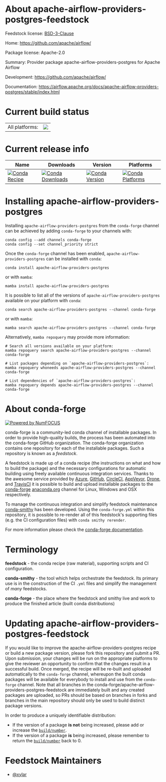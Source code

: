 About apache-airflow-providers-postgres-feedstock
=================================================

Feedstock license: [BSD-3-Clause](https://github.com/conda-forge/apache-airflow-providers-postgres-feedstock/blob/main/LICENSE.txt)

Home: https://github.com/apache/airflow/

Package license: Apache-2.0

Summary: Provider package apache-airflow-providers-postgres for Apache Airflow

Development: https://github.com/apache/airflow/

Documentation: https://airflow.apache.org/docs/apache-airflow-providers-postgres/stable/index.html

Current build status
====================


<table><tr><td>All platforms:</td>
    <td>
      <a href="https://dev.azure.com/conda-forge/feedstock-builds/_build/latest?definitionId=12050&branchName=main">
        <img src="https://dev.azure.com/conda-forge/feedstock-builds/_apis/build/status/apache-airflow-providers-postgres-feedstock?branchName=main">
      </a>
    </td>
  </tr>
</table>

Current release info
====================

| Name | Downloads | Version | Platforms |
| --- | --- | --- | --- |
| [![Conda Recipe](https://img.shields.io/badge/recipe-apache--airflow--providers--postgres-green.svg)](https://anaconda.org/conda-forge/apache-airflow-providers-postgres) | [![Conda Downloads](https://img.shields.io/conda/dn/conda-forge/apache-airflow-providers-postgres.svg)](https://anaconda.org/conda-forge/apache-airflow-providers-postgres) | [![Conda Version](https://img.shields.io/conda/vn/conda-forge/apache-airflow-providers-postgres.svg)](https://anaconda.org/conda-forge/apache-airflow-providers-postgres) | [![Conda Platforms](https://img.shields.io/conda/pn/conda-forge/apache-airflow-providers-postgres.svg)](https://anaconda.org/conda-forge/apache-airflow-providers-postgres) |

Installing apache-airflow-providers-postgres
============================================

Installing `apache-airflow-providers-postgres` from the `conda-forge` channel can be achieved by adding `conda-forge` to your channels with:

```
conda config --add channels conda-forge
conda config --set channel_priority strict
```

Once the `conda-forge` channel has been enabled, `apache-airflow-providers-postgres` can be installed with `conda`:

```
conda install apache-airflow-providers-postgres
```

or with `mamba`:

```
mamba install apache-airflow-providers-postgres
```

It is possible to list all of the versions of `apache-airflow-providers-postgres` available on your platform with `conda`:

```
conda search apache-airflow-providers-postgres --channel conda-forge
```

or with `mamba`:

```
mamba search apache-airflow-providers-postgres --channel conda-forge
```

Alternatively, `mamba repoquery` may provide more information:

```
# Search all versions available on your platform:
mamba repoquery search apache-airflow-providers-postgres --channel conda-forge

# List packages depending on `apache-airflow-providers-postgres`:
mamba repoquery whoneeds apache-airflow-providers-postgres --channel conda-forge

# List dependencies of `apache-airflow-providers-postgres`:
mamba repoquery depends apache-airflow-providers-postgres --channel conda-forge
```


About conda-forge
=================

[![Powered by
NumFOCUS](https://img.shields.io/badge/powered%20by-NumFOCUS-orange.svg?style=flat&colorA=E1523D&colorB=007D8A)](https://numfocus.org)

conda-forge is a community-led conda channel of installable packages.
In order to provide high-quality builds, the process has been automated into the
conda-forge GitHub organization. The conda-forge organization contains one repository
for each of the installable packages. Such a repository is known as a *feedstock*.

A feedstock is made up of a conda recipe (the instructions on what and how to build
the package) and the necessary configurations for automatic building using freely
available continuous integration services. Thanks to the awesome service provided by
[Azure](https://azure.microsoft.com/en-us/services/devops/), [GitHub](https://github.com/),
[CircleCI](https://circleci.com/), [AppVeyor](https://www.appveyor.com/),
[Drone](https://cloud.drone.io/welcome), and [TravisCI](https://travis-ci.com/)
it is possible to build and upload installable packages to the
[conda-forge](https://anaconda.org/conda-forge) [anaconda.org](https://anaconda.org/)
channel for Linux, Windows and OSX respectively.

To manage the continuous integration and simplify feedstock maintenance
[conda-smithy](https://github.com/conda-forge/conda-smithy) has been developed.
Using the ``conda-forge.yml`` within this repository, it is possible to re-render all of
this feedstock's supporting files (e.g. the CI configuration files) with ``conda smithy rerender``.

For more information please check the [conda-forge documentation](https://conda-forge.org/docs/).

Terminology
===========

**feedstock** - the conda recipe (raw material), supporting scripts and CI configuration.

**conda-smithy** - the tool which helps orchestrate the feedstock.
                   Its primary use is in the construction of the CI ``.yml`` files
                   and simplify the management of *many* feedstocks.

**conda-forge** - the place where the feedstock and smithy live and work to
                  produce the finished article (built conda distributions)


Updating apache-airflow-providers-postgres-feedstock
====================================================

If you would like to improve the apache-airflow-providers-postgres recipe or build a new
package version, please fork this repository and submit a PR. Upon submission,
your changes will be run on the appropriate platforms to give the reviewer an
opportunity to confirm that the changes result in a successful build. Once
merged, the recipe will be re-built and uploaded automatically to the
`conda-forge` channel, whereupon the built conda packages will be available for
everybody to install and use from the `conda-forge` channel.
Note that all branches in the conda-forge/apache-airflow-providers-postgres-feedstock are
immediately built and any created packages are uploaded, so PRs should be based
on branches in forks and branches in the main repository should only be used to
build distinct package versions.

In order to produce a uniquely identifiable distribution:
 * If the version of a package **is not** being increased, please add or increase
   the [``build/number``](https://docs.conda.io/projects/conda-build/en/latest/resources/define-metadata.html#build-number-and-string).
 * If the version of a package **is** being increased, please remember to return
   the [``build/number``](https://docs.conda.io/projects/conda-build/en/latest/resources/define-metadata.html#build-number-and-string)
   back to 0.

Feedstock Maintainers
=====================

* [@xylar](https://github.com/xylar/)

